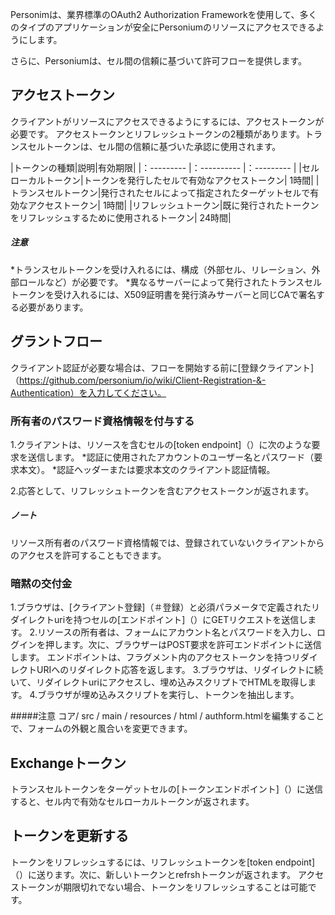 
Personimは、業界標準のOAuth2 Authorization Frameworkを使用して、多くのタイプのアプリケーションが安全にPersoniumのリソースにアクセスできるようにします。

さらに、Personiumは、セル間の信頼に基づいて許可フローを提供します。

## <a name="token type">アクセストークン
クライアントがリソースにアクセスできるようにするには、アクセストークンが必要です。
アクセストークンとリフレッシュトークンの2種類があります。トランスセルトークンは、セル間の信頼に基づいた承認に使用されます。
 
|トークンの種類|説明|有効期限|
|：--------- |：---------- |：--------- |
|セルローカルトークン|トークンを発行したセルで有効なアクセストークン| 1時間|
|トランスセルトークン|発行されたセルによって指定されたターゲットセルで有効なアクセストークン| 1時間|
|リフレッシュトークン|既に発行されたトークンをリフレッシュするために使用されるトークン| 24時間|

##### 注意
*トランスセルトークンを受け入れるには、構成（外部セル、リレーション、外部ロールなど）が必要です。
*異なるサーバーによって発行されたトランスセルトークンを受け入れるには、X509証明書を発行済みサーバーと同じCAで署名する必要があります。

## <a name="grant">グラントフロー

クライアント認証が必要な場合は、フローを開始する前に[登録クライアント]（https://github.com/personium/io/wiki/Client-Registration-&-Authentication）を入力してください。

### <a name="ropc">所有者のパスワード資格情報を付与する

1.クライアントは、リソースを含むセルの[token endpoint]（）に次のような要求を送信します。
  *認証に使用されたアカウントのユーザー名とパスワード（要求本文）。
  *認証ヘッダーまたは要求本文のクライアント認証情報。

2.応答として、リフレッシュトークンを含むアクセストークンが返されます。

##### ノート
 リソース所有者のパスワード資格情報では、登録されていないクライアントからのアクセスを許可することもできます。

### <a name="implicit">暗黙の交付金

1.ブラウザは、[クライアント登録]（＃登録）と必須パラメータで定義されたリダイレクトuriを持つセルの[エンドポイント]（）にGETリクエストを送信します。
2.リソースの所有者は、フォームにアカウント名とパスワードを入力し、ログインを押します。次に、ブラウザーはPOST要求を許可エンドポイントに送信します。
   エンドポイントは、フラグメント内のアクセストークンを持つリダイレクトURIへのリダイレクト応答を返します。
3.ブラウザは、リダイレクトに続いて、リダイレクトuriにアクセスし、埋め込みスクリプトでHTMLを取得します。
4.ブラウザが埋め込みスクリプトを実行し、トークンを抽出します。

#####注意
コア/ src / main / resources / html / authform.htmlを編集することで、フォームの外観と風合いを変更できます。

## <a name="refresh"> Exchangeトークン
トランスセルトークンをターゲットセルの[トークンエンドポイント]（）に送信すると、セル内で有効なセルローカルトークンが返されます。


## <a name="refresh">トークンを更新する
トークンをリフレッシュするには、リフレッシュトークンを[token endpoint]（）に送ります。次に、新しいトークンとrefrshトークンが返されます。
アクセストークンが期限切れでない場合、トークンをリフレッシュすることは可能です。
